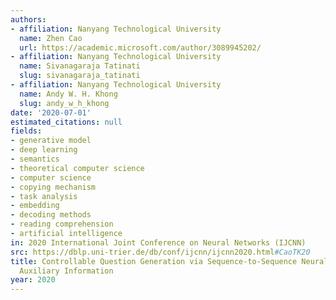```yaml
---
authors:
- affiliation: Nanyang Technological University
  name: Zhen Cao
  url: https://academic.microsoft.com/author/3089945202/
- affiliation: Nanyang Technological University
  name: Sivanagaraja Tatinati
  slug: sivanagaraja_tatinati
- affiliation: Nanyang Technological University
  name: Andy W. H. Khong
  slug: andy_w_h_khong
date: '2020-07-01'
estimated_citations: null
fields:
- generative model
- deep learning
- semantics
- theoretical computer science
- computer science
- copying mechanism
- task analysis
- embedding
- decoding methods
- reading comprehension
- artificial intelligence
in: 2020 International Joint Conference on Neural Networks (IJCNN)
src: https://dblp.uni-trier.de/db/conf/ijcnn/ijcnn2020.html#CaoTK20
title: Controllable Question Generation via Sequence-to-Sequence Neural Model with
  Auxiliary Information
year: 2020
---
```

